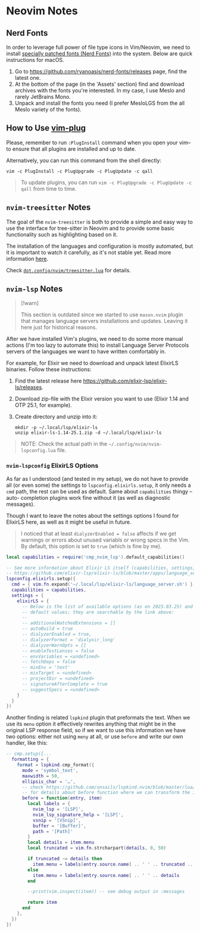 # Neovim Notes

## Nerd Fonts

In order to leverage full power of file type icons in Vim/Neovim, we need to
install [specially patched fonts (Nerd Fonts)](https://github.com/ryanoasis/nerd-fonts)
into the system. Below are quick instructions for macOS.

1. Go to https://github.com/ryanoasis/nerd-fonts/releases page, find the latest
   one.
2. At the bottom of the page (in the 'Assets' section) find and download
   archives with the fonts you're interested. In my case, I use Meslo and
   rarely JetBrains Mono.
3. Unpack and install the fonts you need (I prefer MesloLGS from the all Meslo
   variety of the fonts).

## How to Use [vim-plug](https://github.com/junegunn/vim-plug)

Please, remember to run `:PlugInstall` command when you open your vim–to ensure
that all plugins are installed and up to date.

Alternatively, you can run this command from the shell directly:

```console
vim -c PlugInstall -c PlugUpgrade -c PlugUpdate -c qall
```

> To update plugins, you can run `vim -c PlugUpgrade -c PlugUpdate -c qall` from
> time to time.

## `nvim-treesitter` Notes

The goal of the `nvim-treesitter` is both to provide a simple and easy way to
use the interface for tree-sitter in Neovim and to provide some basic
functionality such as highlighting based on it.

The installation of the languages and configuration is mostly automated, but it
is important to watch it carefully, as it's not stable yet. Read more
information [here](https://github.com/nvim-treesitter/nvim-treesitter).

Check [`dot.config/nvim/treesitter.lua`](dot.config/nvim/treesitter.lua) for
details.

## `nvim-lsp` Notes

> [!warn]
>
> This section is outdated since we started to use `mason.nvim` plugin that
> manages language servers installations and updates. Leaving it here just for
> historical reasons.

After we have installed Vim's plugins, we need to do some more manual actions
(I'm too lazy to automate this) to install Language Server Protocols servers of
the languages we want to have written comfortably in.

For example, for Elixir we need to download and unpack latest ElixirLS binaries.
Follow these instructions:

1. Find the latest release here https://github.com/elixir-lsp/elixir-ls/releases.
2. Download zip-file with the Elixir version you want to use (Elixir 1.14 and
   OTP 25.1, for example).
3. Create directory and unzip into it:

   ```console
   mkdir -p ~/.local/lsp/elixir-ls
   unzip elixir-ls-1.14-25.1.zip -d ~/.local/lsp/elixir-ls
   ```

> NOTE: Check the actual path in the `~/.config/nvim/nvim-lspconfig.lua` file.

### `nvim-lspconfig` ElixirLS Options

As far as I understood (and tested in my setup), we do not have to provide all
(or even some) the settings to `lspconfig.elixirls.setup`, it only needs a `cmd`
path, the rest can be used as default. Same about `capabilities` thingy – auto-
completion plugins work fine without it (as well as diagnostic messages).

Though I want to leave the notes about the settings options I found for ElixirLS
here, as well as it might be useful in future.

> I noticed that at least `dialyzerEnabled = false` affects if we get warnings
> or errors about unused variabls or wrong specs in the Vim. By default, this
> option is set to `true` (which is fine by me).

```lua
local capabilities = require('cmp_nvim_lsp').default_capabilities()

-- See more information about Elixir LS itself (capabilities, settings, etc.) here:
-- https://github.com/elixir-lsp/elixir-ls/blob/master/apps/language_server/lib/language_server/server.ex
lspconfig.elixirls.setup({
  cmd = { vim.fn.expand('~/.local/lsp/elixir-ls/language_server.sh') },
  capabilities = capabilities,
  settings = {
    elixirLS = {
      -- Below is the list of available options (as on 2023.03.25) and their
      -- default values; they are searchable by the link above:
      --
      -- additionalWatchedExtensions = []
      -- autoBuild = true
      -- dialyzerEnabled = true,
      -- dialyzerFormat = 'dialyxir_long'
      -- dialyzerWarnOpts = []
      -- enableTestLenses = false
      -- envVariables = <undefined>
      -- fetchDeps = false
      -- mixEnv = 'test'
      -- mixTarget = <undefined>
      -- projectDir = <undefined>
      -- signatureAfterComplete = true
      -- suggestSpecs = <undefined>
    }
  }
})
```

Another finding is related `lspkind` plugin that preformats the text. When we
use its `menu` option it effectively rewrites anything that might be in the
original LSP response field, so if we want to use this information we have two
options: either not using `meny` at all, or use `before` and write our own
handler, like this:

```lua
-- cmp.setup({...
  formatting = {
    format = lspkind.cmp_format({
      mode = 'symbol_text',
      maxwidth = 50,
      ellipsis_char = '…',
      -- check https://github.com/onsails/lspkind.nvim/blob/master/lua/lspkind/init.lua
      -- for details about before function where we can transform the item
      before = function(entry, item)
        local labels = {
          nvim_lsp = '[LSP]',
          nvim_lsp_signature_help = '[LSP]',
          vsnip = '[VSnip]',
          buffer = '[Buffer]',
          path = '[Path]'
        }
        local details = item.menu
        local truncated = vim.fn.strcharpart(details, 0, 50)

        if truncated ~= details then
          item.menu = labels[entry.source.name] .. ' ' .. truncated .. '…'
        else
          item.menu = labels[entry.source.name] .. ' ' .. details
        end

        --print(vim.inspect(item)) -- see debug output in :messages

        return item
      end
    },
  })
})
```
